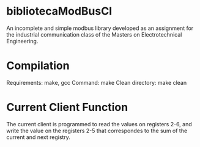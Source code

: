 # bibliotecaModBusCI
An incomplete and simple modbus library developed as an assignment for the industrial communication class of the Masters on Electrotechnical Engineering.

# Compilation
Requirements: make, gcc
Command: make
Clean directory: make clean

# Current Client Function
The current client is programmed to read the values on registers 2-6, and write the value on the registers 2-5 that correspondes to the sum of the current and next registry.
